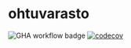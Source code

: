 # ohtuvarasto

![GHA workflow badge](https://github.com/Wincewind/ohtuvarasto/workflows/CI/badge.svg)
[![codecov](https://codecov.io/gh/Wincewind/ohtuvarasto/graph/badge.svg?token=77X95LMB02)](https://codecov.io/gh/Wincewind/ohtuvarasto)
